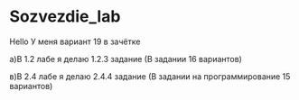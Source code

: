 # Sozvezdie_lab
Hello 
У меня вариант 19 в зачётке 


а)В 1.2 лабе я делаю 1.2.3 задание (В задании 16 вариантов) 		

в)В 2.4 лабе я делаю 2.4.4 задание (В задании на программирование 15 вариантов)
 
